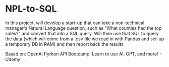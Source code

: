 # NPL-to-SQL

In this project, will develop a start-up that can take a non-technical manager's Natural Language question, such as "What counties had the top sales?" and convert that into a SQL query. 
Will then use that SQL to query the data (which will come from a .csv file we read in with Pandas and set-up a temporary DB in RAM) and then report back the results


Based on: OpenAI Python API Bootcamp: Learn to use AI, GPT, and more! - Udemy
